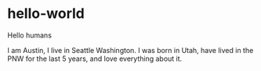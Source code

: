 # hello-world

Hello humans

I am Austin, I live in Seattle Washington. I was born in Utah, have lived in the PNW for the last 5 years, and love everything about it.

